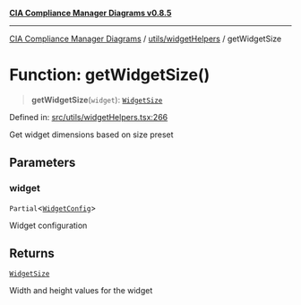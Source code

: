 [**CIA Compliance Manager Diagrams v0.8.5**](../../../README.md)

***

[CIA Compliance Manager Diagrams](../../../modules.md) / [utils/widgetHelpers](../README.md) / getWidgetSize

# Function: getWidgetSize()

> **getWidgetSize**(`widget`): [`WidgetSize`](../../../types/widget/interfaces/WidgetSize.md)

Defined in: [src/utils/widgetHelpers.tsx:266](https://github.com/Hack23/cia-compliance-manager/blob/b799ef22d9067d09cc69eaeddf109ac9dcdce934/src/utils/widgetHelpers.tsx#L266)

Get widget dimensions based on size preset

## Parameters

### widget

`Partial`\<[`WidgetConfig`](../../../types/widget/interfaces/WidgetConfig.md)\>

Widget configuration

## Returns

[`WidgetSize`](../../../types/widget/interfaces/WidgetSize.md)

Width and height values for the widget
